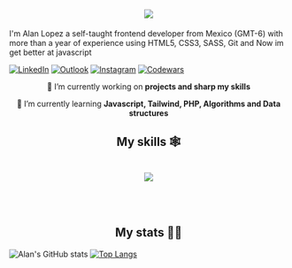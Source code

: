 <h1 align="center">
    <img src="https://readme-typing-svg.herokuapp.com/?font=Righteous&size=35&center=true&vCenter=true&width=500&height=70&duration=4000&lines=Hi+There!+👋;+I'm+Alan+Lopez!;" />
</h1>

I'm Alan Lopez a self-taught frontend developer from Mexico (GMT-6) with more than a year of experience using HTML5, CSS3, SASS, Git and Now im get better at javascript

[![LinkedIn](https://img.shields.io/badge/linkedin-%230077B5.svg?style=for-the-badge&logo=linkedin&logoColor=white)](https://www.linkedin.com/in/alan-lopez-frontend/)
[![Outlook](https://img.shields.io/badge/Microsoft_Outlook-0078D4?style=for-the-badge&logo=microsoft-outlook&logoColor=white)](mailto:alan_lopezrey9822@outlook.com)
[![Instagram](https://img.shields.io/badge/Instagram-%23E4405F.svg?style=for-the-badge&logo=Instagram&logoColor=white)](https://www.instagram.com/alan_lr_dev/)
[![Codewars](https://img.shields.io/badge/Codewars-B1361E?style=for-the-badge&logo=codewars&logoColor=grey)](https://www.codewars.com/users/AlanLopRey)

<div align="center">
 
 🔭 I’m currently working on **projects and sharp my skills**
 
 🌱 I’m currently learning **Javascript, Tailwind, PHP, Algorithms and Data structures**

 </div>

<h2 align="center"> My skills 🕸</h2>
<br/>
<div align="center">
    <img src="https://skillicons.dev/icons?i=html,css,sass,javascript,git,github,tailwind" /><br>
    <br>
    <br>
    <br>
</div>

<h2 align="center"> My stats 👨‍💻</h2>

![Alan's GitHub stats](https://github-readme-stats.vercel.app/api?username=alanloprey&show_icons=true&theme=radical)
[![Top Langs](https://github-readme-stats.vercel.app/api/top-langs/?username=alanloprey&layout=donut)](https://github.com/alanloprey/github-readme-stats)
